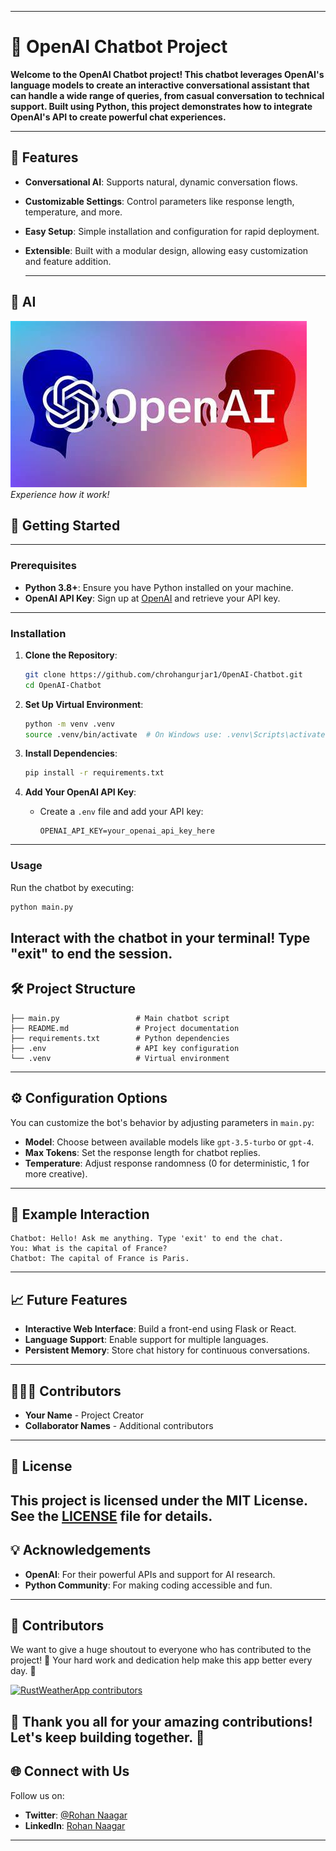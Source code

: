 
---

# 🤖 OpenAI Chatbot Project

**Welcome to the **OpenAI Chatbot** project! This chatbot leverages OpenAI's language models to create an interactive conversational assistant that can handle a wide range of queries, from casual conversation to technical support. Built using Python, this project demonstrates how to integrate OpenAI's API to create powerful chat experiences.**

---
## 🌟 Features
- **Conversational AI**: Supports natural, dynamic conversation flows.
- **Customizable Settings**: Control parameters like response length, temperature, and more.
- **Easy Setup**: Simple installation and configuration for rapid deployment.
- **Extensible**: Built with a modular design, allowing easy customization and feature addition.

  ---
## 📸 AI

![Demo of OpenAI bot](bot.jpeg)  
*Experience how it work!*

## 🚀 Getting Started
---
### Prerequisites
- **Python 3.8+**: Ensure you have Python installed on your machine.
- **OpenAI API Key**: Sign up at [OpenAI](https://platform.openai.com/) and retrieve your API key.
---
### Installation

1. **Clone the Repository**:
   ```bash
   git clone https://github.com/chrohangurjar1/OpenAI-Chatbot.git
   cd OpenAI-Chatbot
   ```

2. **Set Up Virtual Environment**:
   ```bash
   python -m venv .venv
   source .venv/bin/activate  # On Windows use: .venv\Scripts\activate
   ```

3. **Install Dependencies**:
   ```bash
   pip install -r requirements.txt
   ```

4. **Add Your OpenAI API Key**:
   - Create a `.env` file and add your API key:
     ```plaintext
     OPENAI_API_KEY=your_openai_api_key_here
     ```
---
### Usage
Run the chatbot by executing:
```bash
python main.py
```
Interact with the chatbot in your terminal! Type "exit" to end the session.
---
## 🛠️ Project Structure
```
├── main.py                 # Main chatbot script
├── README.md               # Project documentation
├── requirements.txt        # Python dependencies
├── .env                    # API key configuration
└── .venv                   # Virtual environment
```
---
## ⚙️ Configuration Options
You can customize the bot's behavior by adjusting parameters in `main.py`:
- **Model**: Choose between available models like `gpt-3.5-turbo` or `gpt-4`.
- **Max Tokens**: Set the response length for chatbot replies.
- **Temperature**: Adjust response randomness (0 for deterministic, 1 for more creative).
---
## 🤖 Example Interaction
```
Chatbot: Hello! Ask me anything. Type 'exit' to end the chat.
You: What is the capital of France?
Chatbot: The capital of France is Paris.
```
---
## 📈 Future Features
- **Interactive Web Interface**: Build a front-end using Flask or React.
- **Language Support**: Enable support for multiple languages.
- **Persistent Memory**: Store chat history for continuous conversations.
---
## 🧑‍🤝‍🧑 Contributors
- **Your Name** - Project Creator
- **Collaborator Names** - Additional contributors
---
## 📄 License
This project is licensed under the MIT License. See the [LICENSE](LICENSE) file for details.
---
## 💡 Acknowledgements
- **OpenAI**: For their powerful APIs and support for AI research.
- **Python Community**: For making coding accessible and fun.
---
## 🌟 Contributors

We want to give a huge shoutout to everyone who has contributed to the project! 🙌 Your hard work and dedication help make this app better every day. 💪

<a href="https://github.com/chrohangurjar1/RustWeatherApp/graphs/contributors">
  <img alt="RustWeatherApp contributors" height='48' src="https://contrib.rocks/image?repo=chrohangurjar1/RustWeatherApp&columns=24" />
</a>

🎉 Thank you all for your amazing contributions! Let's keep building together. 🚀
---
## 🌐 Connect with Us
Follow us on:
- **Twitter**: [@Rohan Naagar](https://twitter.com/yourhandle)
- **LinkedIn**: [Rohan Naagar]((https://www.linkedin.com/in/rohan-naagar-779310322/?lipi=urn%3Ali%3Apage%3Ad_flagship3_feed%3BDbpHFgJ3T4mafZrBEG1aQA%3D%3D)](https://www.linkedin.com/in/rohan-naagar-779310322/))

---
